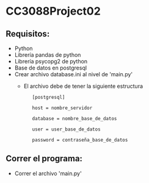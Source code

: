 # CC3088Project02

## Requisitos:
- Python 
- Librería pandas de python
- Librería psycopg2 de python
- Base de datos en postgresql
- Crear archivo database.ini al nivel de 'main.py'
   - El archivo debe de tener la siguiente estructura
	 
			[postgresql]
		
			host = nombre_servidor
		
			database = nombre_base_de_datos
		
			user = user_base_de_datos
		
			password = contraseña_base_de_datos
		
## Correr el programa:
- Correr el archivo 'main.py'
